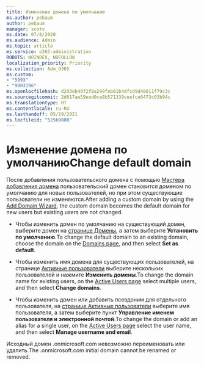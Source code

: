 ```yaml
---
title: Изменение домена по умолчанию
ms.author: pebaum
author: pebaum
manager: scotv
ms.date: 07/8/2020
ms.audience: Admin
ms.topic: article
ms.service: o365-administration
ROBOTS: NOINDEX, NOFOLLOW
localization_priority: Priority
ms.collection: Adm_O365
ms.custom:
- "5993"
- "9003196"
ms.openlocfilehash: d293eb49f2f8a299feb61b4dfcd9d48011f79c3c
ms.sourcegitcommit: 2d617ae59eed0ce8b571339ceefce6473c03b94c
ms.translationtype: HT
ms.contentlocale: ru-RU
ms.lasthandoff: 05/19/2021
ms.locfileid: "52569808"
---
```

# <a name="change-default-domain"></a><span data-ttu-id="bf208-102">Изменение домена по умолчанию</span><span class="sxs-lookup"><span data-stu-id="bf208-102">Change default domain</span></span>

<span data-ttu-id="bf208-103">После добавления пользовательского домена с помощью [Мастера добавления домена](https://admin.microsoft.com/Adminportal#/Domains/Wizard) пользовательский домен становится доменом по умолчанию для новых пользователей, но при этом существующие пользователи не изменяются.</span><span class="sxs-lookup"><span data-stu-id="bf208-103">After adding a custom domain by using the [Add Domain Wizard](https://admin.microsoft.com/Adminportal#/Domains/Wizard), the custom domain becomes the default domain for new users but existing users are not changed.</span></span>

- <span data-ttu-id="bf208-104">Чтобы изменить домен по умолчанию на существующий домен, выберите домен на [странице Домены](https://admin.microsoft.com/Adminportal/Home#/Domains), а затем выберите **Установить по умолчанию**.</span><span class="sxs-lookup"><span data-stu-id="bf208-104">To change the default domain to an existing domain, choose the domain on the [Domains page](https://admin.microsoft.com/Adminportal/Home#/Domains), and then select **Set as default**.</span></span>

- <span data-ttu-id="bf208-105">Чтобы изменить имя домена для существующих пользователей, на странице [Активные пользователи](https://admin.microsoft.com/Adminportal/Home#/users) выберите нескольких пользователей и нажмите **Изменить домены**.</span><span class="sxs-lookup"><span data-stu-id="bf208-105">To change the domain name for existing users, on the [Active Users page](https://admin.microsoft.com/Adminportal/Home#/users) select multiple users, and then select **Change domains**.</span></span>

- <span data-ttu-id="bf208-106">Чтобы изменить домен или добавить псевдоним для отдельного пользователя, на [странице Активные пользователи](https://admin.microsoft.com/Adminportal/Home#/users) выберите имя пользователя, а затем выберите пункт **Управление именем пользователя и электронной почтой**.</span><span class="sxs-lookup"><span data-stu-id="bf208-106">To change the domain or add an alias for a single user, on the [Active Users page](https://admin.microsoft.com/Adminportal/Home#/users) select the user name, and then select  **Manage username and email**.</span></span>

<span data-ttu-id="bf208-107">Исходный домен .onmicrosoft.com невозможно переименовать или удалить.</span><span class="sxs-lookup"><span data-stu-id="bf208-107">The .onmicrosoft.com initial domain cannot be renamed or removed.</span></span>
